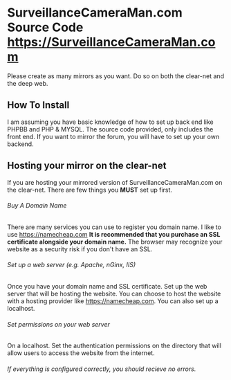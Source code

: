 # SurveillanceCameraMan.com Source Code https://SurveillanceCameraMan.com
Please create as many mirrors as you want. Do so on both the clear-net and the deep web.

## How To Install
I am assuming you have basic knowledge of how to set up back end like PHPBB and PHP & MYSQL.
The source code provided, only includes the front end. If you want to mirror the forum, you will have to set up your own backend.

## Hosting your mirror on the clear-net
If you are hosting your mirrored version of SurveillanceCameraMan.com on the clear-net. There are few things you **MUST** set up first.

###### Buy A Domain Name
There are many services you can use to register you domain name. I like to use https://namecheap.com
**It is recommended that you purchase an SSL certificate alongside your domain name.**
The browser may recognize your website as a security risk if you don't have an SSL.

###### Set up a web server (e.g. Apache, nGinx, IIS)
Once you have your domain name and SSL certificate. Set up the web server that will be hosting the website.
You can choose to host the website with a hosting provider like https://namecheap.com. 
You can also set up a localhost.

###### Set permissions on your web server
On a localhost. Set the authentication permissions on the directory that will allow users to access the website from the internet.

###### If everything is configured correctly, you should recieve no errors.
